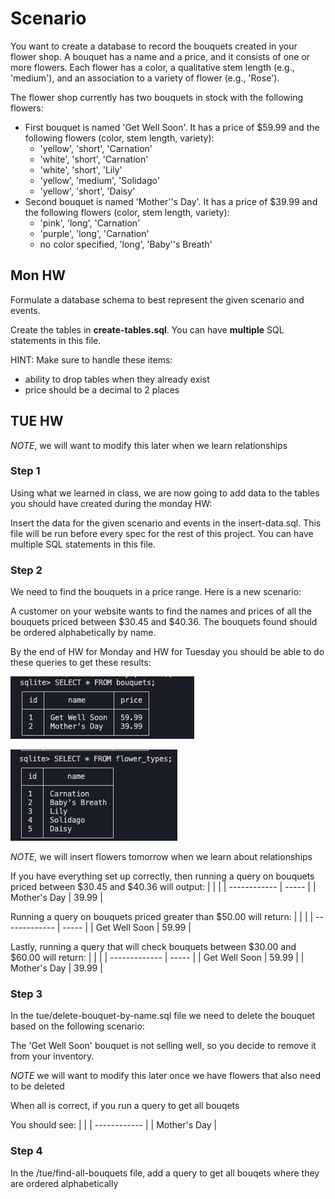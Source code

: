 # Scenario

You want to create a database to record the bouquets created in your flower
shop. A bouquet has a name and a price, and it consists of one or more flowers.
Each flower has a color, a qualitative stem length (e.g., 'medium'), and an
association to a variety of flower (e.g., 'Rose').

The flower shop currently has two bouquets in stock with the following flowers:

* First bouquet is named 'Get Well Soon'. It has a price of $59.99 and the
  following flowers (color, stem length, variety):
  * 'yellow', 'short',  'Carnation'
  * 'white',  'short',  'Carnation'
  * 'white',  'short',  'Lily'
  * 'yellow', 'medium', 'Solidago'
  * 'yellow', 'short',  'Daisy'
* Second bouquet is named 'Mother''s Day'. It has a price of $39.99 and the
  following flowers (color, stem length, variety):
  * 'pink',             'long', 'Carnation'
  * 'purple',           'long', 'Carnation'
  * no color specified, 'long', 'Baby''s Breath'


## Mon HW

Formulate a database schema to best represent the given scenario and events.

Create the tables in __create-tables.sql__. You can have **multiple**
SQL statements in this file.

HINT: Make sure to handle these items:

- ability to drop tables when they already exist
- price should be a decimal to 2 places


## TUE HW

*NOTE*, we will want to modify this later when we learn relationships

### Step 1
Using what we learned in class, we are now going to add data to the tables you should have created during the monday HW:

Insert the data for the given scenario and events in the insert-data.sql. This file will be run before every spec for the rest of this project. You can have multiple SQL statements in this file.


### Step 2
We need to find the bouquets in a price range. Here is a new scenario:

A customer on your website wants to find the names and prices of all the
bouquets priced between $30.45 and $40.36. The bouquets found should be ordered
alphabetically by name.


By the end of HW for Monday and HW for Tuesday you should be able to do these queries to get these results:

![bouquets](./output_images/bouquets.png)

![flower_types](./output_images/flower_types.png)


*NOTE*, we will insert flowers tomorrow when we learn about relationships

If you have everything set up correctly, then running a query on bouquets priced between $30.45 and $40.36 will output:
|              |       |
| ------------ | ----- |
| Mother's Day | 39.99 |

Running a query on bouquets priced greater than $50.00 will return:
|               |       |
| ------------- | ----- |
| Get Well Soon | 59.99 |

Lastly, running a query that will check bouquets between $30.00 and $60.00 will return:
|               |       |
| ------------- | ----- |
| Get Well Soon | 59.99 |
| Mother's Day  | 39.99 |


### Step 3

In the tue/delete-bouquet-by-name.sql file we need to delete the bouquet based on the following scenario:

The 'Get Well Soon' bouquet is not selling well, so you decide to remove it
from your inventory.

*NOTE* we will want to modify this later once we have flowers that also need to be deleted

When all is correct, if you run a query to get all bouqets

You should see:
|              |
| ------------ |
| Mother's Day |


### Step 4
In the /tue/find-all-bouquets file, add a query to get all bouqets where they are ordered alphabetically
